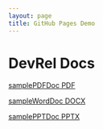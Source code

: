 ```yaml
---
layout: page
title: GitHub Pages Demo
---
```


# DevRel Docs

[samplePDFDoc PDF](https://grgarceau.github.io/samplePDFDoc.pdf)

[sampleWordDoc DOCX](https://grgarceau.github.io/sampleWordDoc.docx)

[samplePPTDoc PPTX](https://grgarceau.github.io/samplePPTDoc.pptx)
